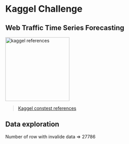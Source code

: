 # Kaggel Challenge
## Web Traffic Time Series Forecasting

<a href="https://www.kaggle.com/c/web-traffic-time-series-forecasting" target="_blank">
 <img src="http://hypescience.com/wp-content/uploads/2011/12/Wikipedia-logo.png"
   alt="kaggel references" width="200" height="" align="middle"/>
</a>

> [Kaggel constest references](https://www.kaggle.com/c/web-traffic-time-series-forecasting)

## Data exploration

Number of row with invalide data => 27786
